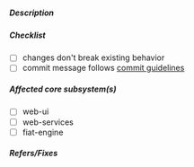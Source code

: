 <!--
  Thank you for your pull request. Please provide a description above and review
  the requirements below.

  Contributors guide: https://github.com/CryptoCaddy/web-app/blob/master/CONTRIBUTING.md
-->

##### Description
<!-- A description of what this pull request aims to solve -->

##### Checklist
<!-- Remove items that do not apply. For completed items, change [ ] to [x]. -->

- [ ] changes don't break existing behavior
- [ ] commit message follows [commit guidelines](https://github.com/CryptoCaddy/web-app/blob/master/CONTRIBUTING.md#step-4-commit)

##### Affected core subsystem(s)
<!-- For affected components of the web-app, change [ ] to [x]. -->

- [ ] web-ui
- [ ] web-services
- [ ] fiat-engine

##### Refers/Fixes
<!--
  Link to an issue if applicable. For example:
  If your PR fixes an issue  -> Fixes: #102
  If your PR refers an issue -> Refs: #101
-->
